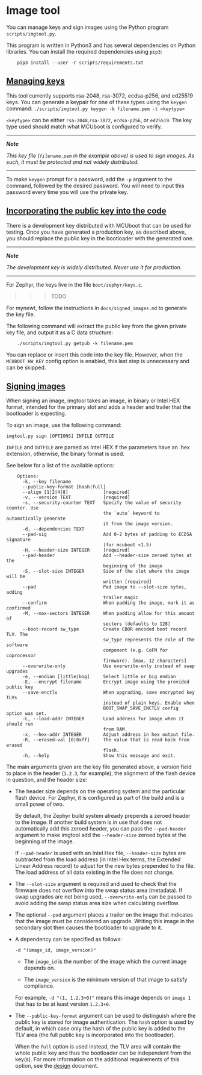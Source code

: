 # Image tool

You can manage keys and sign images using the Python program
`scripts/imgtool.py`.

This program is written in Python3 and has several dependencies on Python
libraries. You can install the required dependencies using `pip3`:

```
    pip3 install --user -r scripts/requirements.txt
```

## [Managing keys](#managing-keys)

This tool currently supports rsa-2048, rsa-3072, ecdsa-p256, and ed25519
keys. You can generate a keypair for one of these types using the `keygen`
command: ``` ./scripts/imgtool.py keygen -k filename.pem -t <keytype> ```

`<keytype>` can be either `rsa-2048`,`rsa-3072`, `ecdsa-p256`, or
`ed25519`. The key type used should match what MCUboot is configured to
verify.

---
***Note***

*This key file (`filename.pem` in the example above) is used to sign images.*
*As such, it must be protected and not widely distributed.*

---

To make `keygen` prompt for a password, add the `-p` argument to the
command, followed by the desired password. You will need to input this
password every time you will use the private key.

## [Incorporating the public key into the code](#incorporating-the-public-key-into-the-code)

There is a development key distributed with MCUboot that can be used for
testing. Once you have generated a production key, as described above, you
should replace the public key in the bootloader with the generated one.

---
***Note***

*The development key is widely distributed.*
*Never use it for production.*

---

For Zephyr, the keys live in the file `boot/zephyr/keys.c`.

>>>TODO

For mynewt, follow the instructions in `docs/signed_images.md` to generate
the key file.

The following command will extract the public key from the given private
key file, and output it as a C data structure:

```
    ./scripts/imgtool.py getpub -k filename.pem
```

You can replace or insert this code into the key file. However, when the
`MCUBOOT_HW_KEY` config option is enabled, this last step is unnecessary
and can be skipped.

## [Signing images](#signing-images)

When signing an image, imgtool takes an image, in binary or Intel HEX
format, intended for the primary slot and adds a header and trailer that
the bootloader is expecting.

To sign an image, use the following command:

```
imgtool.py sign [OPTIONS] INFILE OUTFILE
```

`INFILE` and `OUTFILE` are parsed as Intel HEX if the parameters have an
.hex extension, otherwise, the binary format is used.

See below for a list of the available options:

```
    Options:
      -k, --key filename
      --public-key-format [hash|full]
      --align [1|2|4|8]             [required]
      -v, --version TEXT            [required]
      -s, --security-counter TEXT   Specify the value of security counter. Use
                                    the `auto` keyword to automatically generate
                                    it from the image version.
      -d, --dependencies TEXT
      --pad-sig                     Add 0-2 bytes of padding to ECDSA signature
                                    (for mcuboot <1.5)
      -H, --header-size INTEGER     [required]
      --pad-header                  Add --header-size zeroed bytes at the
                                    beginning of the image
      -S, --slot-size INTEGER       Size of the slot where the image will be
                                    written [required]
      --pad                         Pad image to --slot-size bytes, adding
                                    trailer magic
      --confirm                     When padding the image, mark it as confirmed
      -M, --max-sectors INTEGER     When padding allow for this amount of
                                    sectors (defaults to 128)
      --boot-record sw_type         Create CBOR encoded boot record TLV. The
                                    sw_type represents the role of the software
                                    component (e.g. CoFM for coprocessor
                                    firmware). [max. 12 characters]
      --overwrite-only              Use overwrite-only instead of swap upgrades
      -e, --endian [little|big]     Select little or big endian
      -E, --encrypt filename        Encrypt image using the provided public key
      --save-enctlv                 When upgrading, save encrypted key TLVs
                                    instead of plain keys. Enable when
                                    BOOT_SWAP_SAVE_ENCTLV config option was set.
      -L, --load-addr INTEGER       Load address for image when it should run
                                    from RAM.
      -x, --hex-addr INTEGER        Adjust address in hex output file.
      -R, --erased-val [0|0xff]     The value that is read back from erased
                                    flash.
      -h, --help                    Show this message and exit.
```

The main arguments given are the key file generated above, a version field
to place in the header (`1.2.3`, for example), the alignment of the flash
device in question, and the header size:

- The header size depends on the operating system and the particular flash
  device. For Zephyr, it is configured as part of the build and is a small
  power of two.

  By default, the Zephyr build system already prepends a zeroed header to
  the image. If another build system is in use that does not automatically
  add this zeroed header, you can pass the `--pad-header` argument to make
  imgtool add the `--header-size` zeroed bytes at the beginning of the
  image.

  If `--pad-header` is used with an Intel Hex file, `--header-size` bytes
  are subtracted from the load address (in Intel Hex terms, the Extended
  Linear Address record) to adjust for the new bytes prepended to the
  file. The load address of all data existing in the file does not change.

- The `--slot-size` argument is required and used to check that the
  firmware does not overflow into the swap status area (metadata). If swap
  upgrades are not being used, `--overwrite-only` can be passed to avoid
  adding the swap status area size when calculating overflow.

- The optional `--pad` argument places a trailer on the image that
  indicates that the image must be considered an upgrade. Writing this image
  in the secondary slot then causes the bootloader to upgrade to it.

- A dependency can be specified as follows:
  ```
  -d "(image_id, image_version)"
  ```

  - The `image_id` is the number of the image which the current image
    depends on.

  - The `image_version` is the minimum version of that image to satisfy
    compliance.

  For example, `-d "(1, 1.2.3+0)"` means this image depends on `image 1`
  that has to be at least version `1.2.3+0`.

- The `--public-key-format` argument can be used to distinguish where the
  public key is stored for image authentication. The `hash` option is used
  by default, in which case only the hash of the public key is added to the
  TLV area (the full public key is incorporated into the bootloader).

  When the `full` option is used instead, the TLV area will contain the
  whole public key and thus the bootloader can be independent from the
  key(s). For more information on the additional requirements of this
  option, see the [design](design.md) document.
